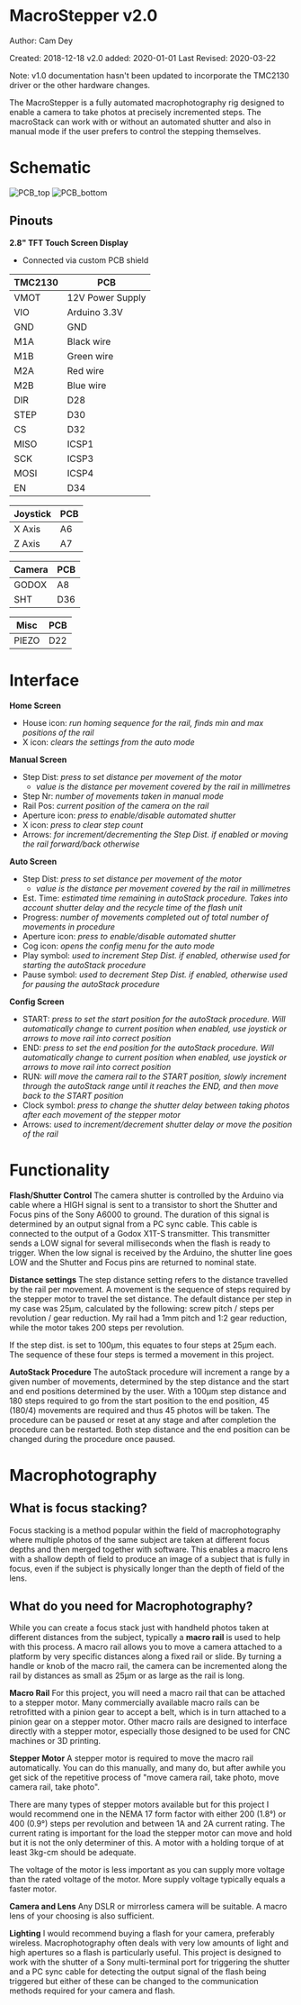# MacroStepper v2.0
Author: Cam Dey

Created: 2018-12-18
v2.0 added: 2020-01-01
Last Revised: 2020-03-22

Note: v1.0 documentation hasn't been updated to incorporate the TMC2130 driver or the other hardware changes.

The MacroStepper is a fully automated macrophotography rig designed to enable a camera to take photos at precisely incremented steps. The macroStack can work with or without an automated shutter and also in manual mode if the user prefers to control the stepping themselves.

# Schematic
![PCB_top](https://github.com/camdey/MacroStepper/blob/new_pcb_layout/schematics/MacroStepper_v2.0_top.png)
![PCB_bottom](https://github.com/camdey/MacroStepper/blob/new_pcb_layout/schematics/MacroStepper_v2.0_bottom.png)

## Pinouts
**2.8" TFT Touch Screen Display**

 - Connected via custom PCB shield
 
| TMC2130     | PCB 		|
| ----------- | --------------- |
| VMOT        | 12V Power Supply|
| VIO         | Arduino 3.3V	|
| GND         | GND		|
| M1A         | Black wire	|
| M1B         | Green wire	|
| M2A         | Red wire        |
| M2B         | Blue wire	|
| DIR         | D28		|
| STEP        | D30		|
| CS          | D32		|
| MISO        | ICSP1		|
| SCK         | ICSP3		|
| MOSI        | ICSP4		|
| EN          | D34		|

| Joystick    | PCB	|
| ----------- | ------- |
| X Axis      | A6	|
| Z Axis      | A7	|

| Camera      | PCB 	|
| ----------- | ------- |
| GODOX       | A8	|
| SHT         | D36	|

| Misc        | PCB 	|
| ----------- | ------- |
| PIEZO       | D22	|


# Interface
**Home Screen**
 - House icon: _run homing sequence for the rail, finds min and max positions of the rail_
 - X icon: _clears the settings from the auto mode_
 
**Manual Screen**
 - Step Dist: _press to set distance per movement of the motor_
	 - _value is the distance per movement covered by the rail in millimetres_
 - Step Nr: _number of movements taken in manual mode_
 - Rail Pos: _current position of the camera on the rail_
 - Aperture icon: _press to enable/disable automated shutter_
 - X icon: _press to clear step count_
 - Arrows: _for increment/decrementing the Step Dist. if enabled or moving the rail forward/back otherwise_

**Auto Screen**
 - Step Dist: _press to set distance per movement of the motor_
	 - _value is the distance per movement covered by the rail in millimetres_
 - Est. Time: _estimated time remaining in autoStack procedure. Takes into account shutter delay and the recycle time of the flash unit_
 - Progress: _number of movements completed out of total number of movements in procedure_
 - Aperture icon: _press to enable/disable automated shutter_
 - Cog icon: _opens the config menu for the auto mode_
 - Play symbol: _used to increment Step Dist. if enabled, otherwise used for starting the autoStack procedure_
 - Pause symbol: _used to decrement Step Dist. if enabled, otherwise used for pausing the autoStack procedure_

**Config Screen**

 - START: _press to set the start position for the autoStack procedure. Will automatically change to current position when enabled, use joystick or arrows to move rail into correct position_
 - END: _press to set the end position for the autoStack procedure. Will automatically change to current position when enabled, use joystick or arrows to move rail into correct position_
 - RUN: _will move the camera rail to the START position, slowly increment through the autoStack range until it reaches the END, and then move back to the START position_
 - Clock symbol: _press to change the shutter delay between taking photos after each movement of the stepper motor_
 - Arrows: _used to increment/decrement shutter delay or move the position of the rail_


# Functionality
**Flash/Shutter Control**
The camera shutter is controlled by the Arduino via cable where a HIGH signal is sent to a transistor to short the Shutter and Focus pins of the Sony A6000 to ground. The duration of this signal is determined by an output signal from a PC sync cable. This cable is connected to the output of a Godox X1T-S transmitter. This transmitter sends a LOW signal for several milliseconds when the flash is ready to trigger. When the low signal is received by the Arduino, the shutter line goes LOW and the Shutter and Focus pins are returned to nominal state.

**Distance settings**
The step distance setting refers to the distance travelled by the rail per movement. A movement is the sequence of steps required by the stepper motor to travel the set distance. The default distance per step in my case was 25μm, calculated by the following: screw pitch / steps per revolution / gear reduction. My rail had a 1mm pitch and 1:2 gear reduction, while the motor takes 200 steps per revolution.

If the step dist. is set to 100μm, this equates to four steps at 25μm each. The sequence of these four steps is termed a movement in this project.

**AutoStack Procedure**
The autoStack procedure will increment a range by a given number of movements, determined by the step distance and the start and end positions determined by the user. With a 100μm step distance and 180 steps required to go from the start position to the end position, 45 (180/4) movements are required and thus 45 photos will be taken. The procedure can be paused or reset at any stage and after completion the procedure can be restarted. Both step distance and the end position can be changed during the procedure once paused.

# Macrophotography

## What is focus stacking?

Focus stacking is a method popular within the field of macrophotography where multiple photos of the same subject are taken at different focus depths and then merged together with software. This enables a macro lens with a shallow depth of field to produce an image of a subject that is fully in focus, even if the subject is physically longer than the depth of field of the lens.

## What do you need for Macrophotography?

While you can create a focus stack just with handheld photos taken at different distances from the subject, typically a **macro rail** is used to help with this process. A macro rail allows you to move a camera attached to a platform by very specific distances along a fixed rail or slide. By turning a handle or knob of the macro rail, the camera can be incremented along the rail by distances as small as 25μm or as large as the rail is long.

**Macro Rail**
For this project, you will need a macro rail that can be attached to a stepper motor. Many commercially available macro rails can be retrofitted with a pinion gear to accept a belt, which is in turn attached to a pinion gear on a stepper motor. Other macro rails are designed to interface directly with a stepper motor, especially those designed to be used for CNC machines or 3D printing.

**Stepper Motor**
A stepper motor is required to move the macro rail automatically. You can do this manually, and many do, but after awhile you get sick of the repetitive process of "move camera rail, take photo, move camera rail, take photo".

There are many types of stepper motors available but for this project I would recommend one in the NEMA 17 form factor with either 200 (1.8°) or 400 (0.9°) steps per revolution and between 1A and 2A current rating. The current rating is important for the load the stepper motor can move and hold but it is not the only determiner of this. A motor with a holding torque of at least 3kg-cm should be adequate.

The voltage of the motor is less important as you can supply more voltage than the rated voltage of the motor. More supply voltage typically equals a faster motor.

**Camera and Lens**
Any DSLR or mirrorless camera will be suitable. A macro lens of your choosing is also sufficient.

**Lighting**
I would recommend buying a flash for your camera, preferably wireless. Macrophotography often deals with very low amounts of light and high apertures so a flash is particularly useful. This project is designed to work with the shutter of a Sony multi-terminal port for triggering the shutter and a PC sync cable for detecting the output signal of the flash being triggered but either of these can be changed to the communication methods required for your camera and flash.
